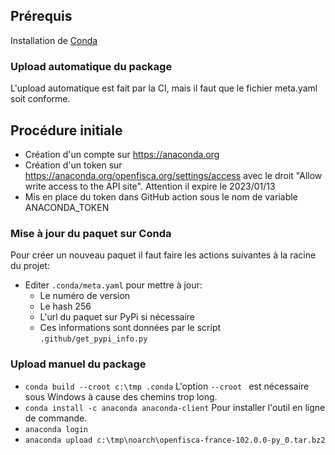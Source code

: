 ## Prérequis

Installation de [Conda](https://www.anaconda.com/products/individual)





### Upload automatique du package

L'upload automatique est fait par la CI, mais il faut que le fichier meta.yaml soit conforme.

## Procédure initiale

- Création d'un compte sur https://anaconda.org
- Création d'un token sur https://anaconda.org/openfisca.org/settings/access avec le droit "Allow write access to the API site". Attention il expire le 2023/01/13
- Mis en place du token dans GitHub action sous le nom de variable ANACONDA_TOKEN

### Mise à jour du paquet sur Conda

Pour créer un nouveau paquet il faut faire les actions suivantes à la racine du projet:

- Editer `.conda/meta.yaml` pour mettre à jour:
    - Le numéro de version
    - Le hash 256
    - L'url du paquet sur PyPi si nécessaire
    - Ces informations sont données par le script `.github/get_pypi_info.py`
### Upload manuel du package

- `conda build --croot c:\tmp .conda` L'option `--croot ` est nécessaire sous Windows à cause des chemins trop long.
- `conda install -c anaconda anaconda-client` Pour installer l'outil en ligne de commande.
- `anaconda login`
- `anaconda upload c:\tmp\noarch\openfisca-france-102.0.0-py_0.tar.bz2`